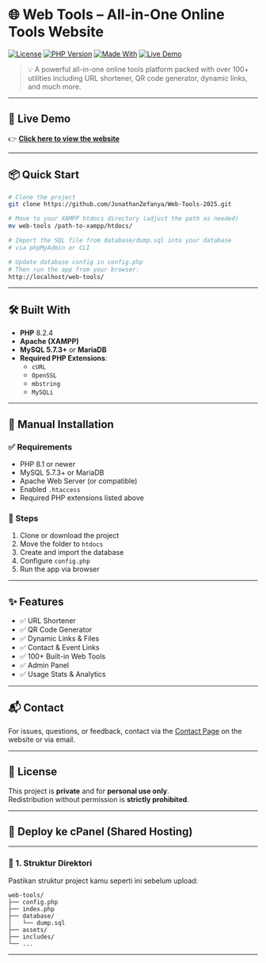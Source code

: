 # 🌐 Web Tools – All-in-One Online Tools Website

[![License](https://img.shields.io/badge/license-Private-red.svg)](LICENSE)
[![PHP Version](https://img.shields.io/badge/php-8.2-blue.svg)](https://www.php.net/releases/8.2/)
[![Made With](https://img.shields.io/badge/made%20with-PHP-informational.svg)](https://www.php.net/)
[![Live Demo](https://img.shields.io/badge/demo-online-brightgreen.svg)](https://s.zyrex.win)

> 💡 A powerful all-in-one online tools platform packed with over 100+ utilities including URL shortener, QR code generator, dynamic links, and much more.

---

## 🚀 Live Demo

👉 **[Click here to view the website](https://s.zyrex.win)**

---

## 📦 Quick Start

```bash
# Clone the project
git clone https://github.com/JonathanZefanya/Web-Tools-2025.git

# Move to your XAMPP htdocs directory (adjust the path as needed)
mv web-tools /path-to-xampp/htdocs/

# Import the SQL file from database/dump.sql into your database
# via phpMyAdmin or CLI

# Update database config in config.php
# Then run the app from your browser:
http://localhost/web-tools/
```

---

## 🛠️ Built With

- **PHP** 8.2.4
- **Apache (XAMPP)**
- **MySQL 5.7.3+** or **MariaDB**
- **Required PHP Extensions**:
  - `cURL`
  - `OpenSSL`
  - `mbstring`
  - `MySQLi`

---

## 📄 Manual Installation

### ✅ Requirements

- PHP 8.1 or newer
- MySQL 5.7.3+ or MariaDB
- Apache Web Server (or compatible)
- Enabled `.htaccess`
- Required PHP extensions listed above

### 🧩 Steps

1. Clone or download the project
2. Move the folder to `htdocs`
3. Create and import the database
4. Configure `config.php`
5. Run the app via browser

---

## ✨ Features

- ✅ URL Shortener  
- ✅ QR Code Generator  
- ✅ Dynamic Links & Files  
- ✅ Contact & Event Links  
- ✅ 100+ Built-in Web Tools  
- ✅ Admin Panel  
- ✅ Usage Stats & Analytics

---

## 📬 Contact

For issues, questions, or feedback, contact via the [Contact Page](https://zyrex.win/contact) on the website or via email.

---

## 📎 License

This project is **private** and for **personal use only**.  
Redistribution without permission is **strictly prohibited**.

---

## 🚀 Deploy ke cPanel (Shared Hosting)
---

### 📁 1. Struktur Direktori

Pastikan struktur project kamu seperti ini sebelum upload:

```
web-tools/
├── config.php
├── index.php
├── database/
│   └── dump.sql
├── assets/
├── includes/
└── ...
```

---